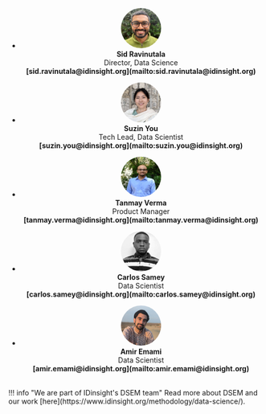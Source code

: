

<div class="grid cards"  markdown>

- <p style="text-align:center;">
  <img src="../blog/author-avatars/sid.png" width="80" height="80" alt="sid" style="border-radius:50%;"><br>
    <strong >Sid Ravinutala</strong> <br>
    Director, Data Science<br>
    <strong >[sid.ravinutala@idinsight.org](mailto:sid.ravinutala@idinsight.org)</strong>
  </p>

- <p style="text-align:center;">
  <img src="../blog/author-avatars/suzin.png" width="80" height="80" alt="suzin" style="border-radius:50%;"><br>
  <strong >Suzin You</strong> <br>
  Tech Lead, Data Scientist<br>
  <strong >[suzin.you@idinsight.org](mailto:suzin.you@idinsight.org)</strong>
  </p>


- <p style="text-align:center;">
  <img src="../blog/author-avatars/tanmay.png" width="80" height="80" alt="tanmay" style="border-radius:50%;"><br>
  <strong >Tanmay Verma</strong><br>
  Product Manager<br>
  <strong >[tanmay.verma@idinsight.org](mailto:tanmay.verma@idinsight.org)</strong>
  </p>

- <p style="text-align:center;">
  <img src="../blog/author-avatars/carlos.jpg" width="80" height="80" alt="cs" style="border-radius:50%;"><br>
  <strong >Carlos Samey</strong> <br>
   Data Scientist<br>
  <strong >[carlos.samey@idinsight.org](mailto:carlos.samey@idinsight.org)</strong>
  </p>

- <p style="text-align:center;">
  <img src="../blog/author-avatars/amir.jpg" width="80" height="80" alt="ae" style="border-radius:50%;"><br>
  <strong >Amir Emami</strong> <br>
   Data Scientist<br>
  <strong >[amir.emami@idinsight.org](mailto:amir.emami@idinsight.org)</strong>
  </p>
  
</div>

<br>
!!! info "We are part of IDinsight's DSEM team"
    Read more about DSEM and our work [here](https://www.idinsight.org/methodology/data-science/).

